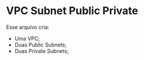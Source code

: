 # VPC Subnet Public Private

Esse arquivo cria:
- Uma VPC;
- Duas Public Subnets;
- Duas Private Subnets;